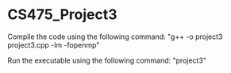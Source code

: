 # CS475_Project3

Compile the code using the following command:
"g++ -o project3 project3.cpp -lm -fopenmp"

Run the executable using the following command:
"project3"